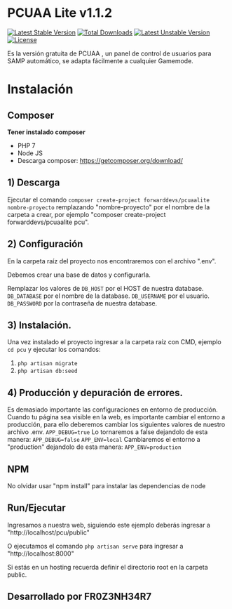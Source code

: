# PCUAA Lite v1.1.2

[![Latest Stable Version](https://poser.pugx.org/forwarddevs/pcuaalite/v/stable)](https://packagist.org/packages/forwarddevs/pcuaalite)
[![Total Downloads](https://poser.pugx.org/forwarddevs/pcuaalite/downloads)](https://packagist.org/packages/forwarddevs/pcuaalite)
[![Latest Unstable Version](https://poser.pugx.org/forwarddevs/pcuaalite/v/unstable)](https://packagist.org/packages/forwarddevs/pcuaalite)
[![License](https://poser.pugx.org/forwarddevs/pcuaalite/license)](https://packagist.org/packages/forwarddevs/pcuaalite)

Es la versión gratuita de PCUAA , un panel de control de usuarios para SAMP automático, se adapta fácilmente a cualquier Gamemode.


# Instalación

## Composer

**Tener instalado composer**
* PHP 7
* Node JS
* Descarga composer: https://getcomposer.org/download/

## 1) Descarga

Ejecutar el comando `composer create-project forwarddevs/pcuaalite nombre-proyecto` remplazando "nombre-proyecto" por el nombre de la carpeta a crear, por ejemplo "composer create-project forwarddevs/pcuaalite pcu".


## 2) Configuración

En la carpeta raíz del proyecto nos encontraremos con el archivo ".env".

Debemos crear una base de datos y configurarla.

Remplazar los valores de
`DB_HOST` por el HOST de nuestra database.
`DB_DATABASE` por el nombre de la database.
`DB_USERNAME` por el usuario.
`DB_PASSWORD` por la contraseña de nuestra database.

## 3) Instalación.

Una vez instalado el proyecto ingresar a la carpeta raíz con CMD, ejemplo `cd pcu` y ejecutar los comandos:
1) `php artisan migrate`
2) `php artisan db:seed`

## 4) Producción y depuración de errores.

Es demasiado importante las configuraciones en entorno de producción.
Cuando tu página sea visible en la web, es importante cambiar el entorno a producción, para ello deberemos cambiar los siguientes valores de nuestro archivo .env.
`APP_DEBUG=true` Lo tornaremos a false dejandolo de esta manera: `APP_DEBUG=false`
`APP_ENV=local` Cambiaremos el entorno a "production" dejandolo de esta manera: `APP_ENV=production`

## NPM

No olvidar usar "npm install" para instalar las dependencias de node
## Run/Ejecutar

Ingresamos a nuestra web, siguiendo este ejemplo deberás ingresar a "http://localhost/pcu/public"

O ejecutamos el comando `php artisan serve` para ingresar a "http://localhost:8000"

Si estás en un hosting recuerda definir el directorio root en la carpeta public.

## Desarrollado por FR0Z3NH34R7
